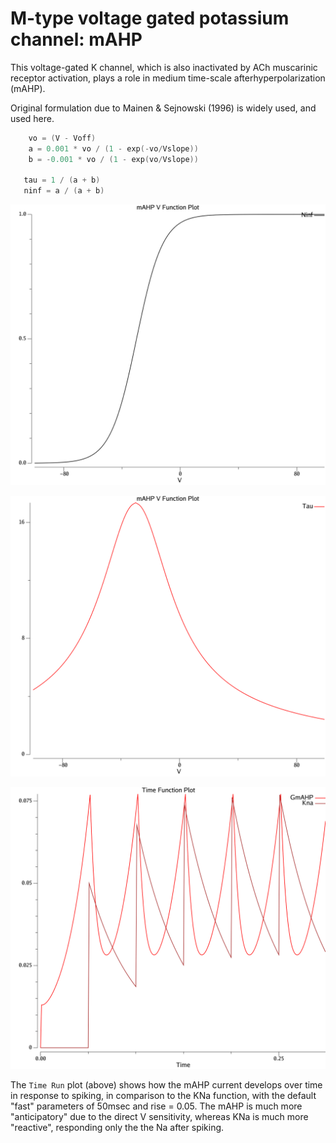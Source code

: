 # M-type voltage gated potassium channel: mAHP

This voltage-gated K channel, which is also inactivated by ACh muscarinic receptor activation, plays a role in medium time-scale afterhyperpolarization (mAHP).

Original formulation due to Mainen & Sejnowski (1996) is widely used, and used here.

```Go
	vo = (V - Voff)
	a = 0.001 * vo / (1 - exp(-vo/Vslope))
	b = -0.001 * vo / (1 - exp(vo/Vslope))

   tau = 1 / (a + b)
   ninf = a / (a + b)
```

![Ninf from V](fig_mahp_ninf.png?raw=true "Ninf as a function of V (biological units)")

![Tau from V](fig_mahp_tau.png?raw=true "Tau as a function of V (biological units)")

![mAHP vs. fKNA](fig_mahp_vs_fkna.png?raw=true "mAHP vs. fast KNa (tau = 50, rise = 0.05)")

The `Time Run` plot (above) shows how the mAHP current develops over time in response to spiking, in comparison to the KNa function, with the default "fast" parameters of 50msec and rise = 0.05.  The mAHP is much more "anticipatory" due to the direct V sensitivity, whereas KNa is much more "reactive", responding only the the Na after spiking.


